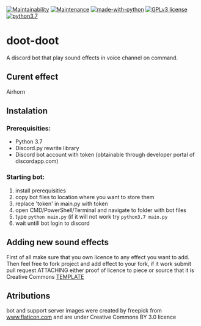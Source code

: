 [![Maintainability](https://api.codeclimate.com/v1/badges/347e0974b306643c3f82/maintainability)](https://codeclimate.com/github/ks00908/doot-doot/maintainability) [![Maintenance](https://img.shields.io/badge/Maintained%3F-yes-green.svg)](https://GitHub.com/Naereen/StrapDown.js/graphs/commit-activity) [![made-with-python](https://img.shields.io/badge/Made%20with-Python-1f425f.svg)](https://www.python.org/)  [![GPLv3 license](https://img.shields.io/badge/License-GPLv3-blue.svg)](http://perso.crans.org/besson/LICENSE.html) [![python3.7](https://img.shields.io/badge/python-3.7-blue.svg)](https://img.shields.io/badge/python-3.7-blue.svg)
# doot-doot
A discord bot that play sound effects in voice channel on command.

## Curent effect

Airhorn

## Instalation

### Prerequisities:
  * Python 3.7
  * Discord.py rewrite library
  * Discord bot account with token (obtainable through developer portal of discordapp.com)
  
### Starting bot:
  1. install prerequisities
  2. copy bot files to location where you want to store them
  3. replace 'token' in main.py with token
  4. open CMD/PowerShell/Terminal and navigate to folder with bot files
  5. type ``python main.py`` (if it will not work try ``python3.7 main.py``
  6. wait untill bot login to discord
  
  
## Adding new sound effects
First of all make sure that you own licence to any effect you want to add. Then feel free to fork project and add effect to your fork, if it work submit pull request ATTACHING either proof of licence to piece or source that it is Creative Commons
[TEMPLATE](https://github.com/ks00908/doot-doot/blob/master/.github/ISSUE_TEMPLATE/effect-merge-request.md)



## Atributions

bot and support server images were created by freepick from www.flaticon.com and are under Creative Commons BY 3.0 licence
